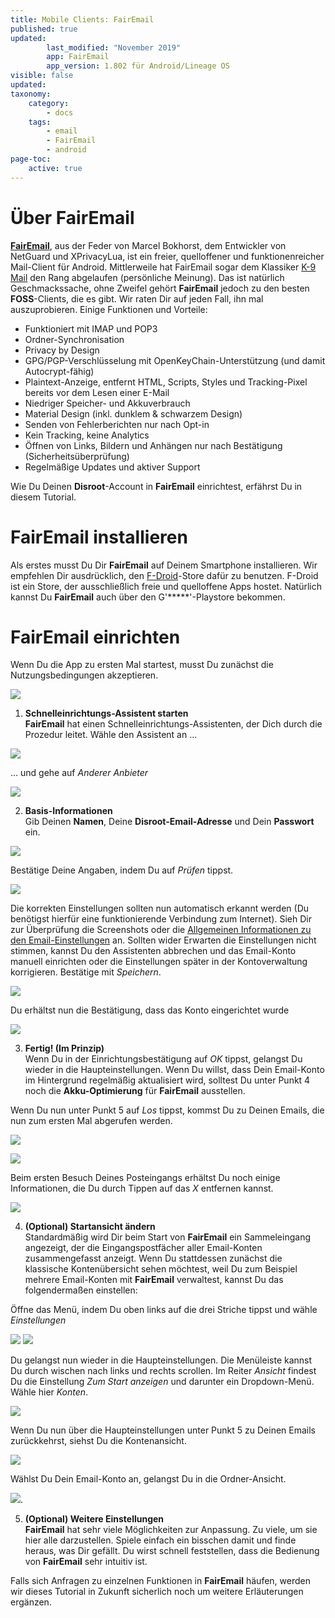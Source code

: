 ```yaml
---
title: Mobile Clients: FairEmail
published: true
updated:
        last_modified: "November 2019"
        app: FairEmail
        app_version: 1.802 für Android/Lineage OS
visible: false
updated:
taxonomy:
    category:
        - docs
    tags:
        - email
        - FairEmail
        - android
page-toc:
    active: true
---
```


# Über FairEmail

**[FairEmail](https://email.faircode.eu/)**, aus der Feder von Marcel Bokhorst, dem Entwickler von NetGuard und XPrivacyLua, ist ein freier, quelloffener und funktionenreicher Mail-Client für Android. Mittlerweile hat FairEmail sogar dem Klassiker [K-9 Mail](/tutorials/email/clients/k9) den Rang abgelaufen (persönliche Meinung). Das ist natürlich Geschmackssache, ohne Zweifel gehört **FairEmail** jedoch zu den besten **FOSS**-Clients, die es gibt. Wir raten Dir auf jeden Fall, ihn mal auszuprobieren. Einige Funktionen und Vorteile:

 - Funktioniert mit IMAP und POP3
 - Ordner-Synchronisation
 - Privacy by Design
 - GPG/PGP-Verschlüsselung mit OpenKeyChain-Unterstützung (und damit Autocrypt-fähig)
 - Plaintext-Anzeige, entfernt HTML, Scripts, Styles und Tracking-Pixel bereits vor dem Lesen einer E-Mail
 - Niedriger Speicher- und Akkuverbrauch
 - Material Design (inkl. dunklem & schwarzem Design)
 - Senden von Fehlerberichten nur nach Opt-in
 - Kein Tracking, keine Analytics
 - Öffnen von Links, Bildern und Anhängen nur nach Bestätigung (Sicherheitsüberprüfung)
 - Regelmäßige Updates und aktiver Support

Wie Du Deinen **Disroot**-Account in **FairEmail** einrichtest, erfährst Du in diesem Tutorial.

# FairEmail installieren

Als erstes musst Du Dir **FairEmail** auf Deinem Smartphone installieren. Wir empfehlen Dir ausdrücklich, den [F-Droid](https://f-droid.org/)-Store dafür zu benutzen. F-Droid ist ein Store, der ausschließlich freie und quelloffene Apps hostet. Natürlich kannst Du **FairEmail** auch über den G'*****'-Playstore bekommen.

# FairEmail einrichten

Wenn Du die App zu ersten Mal startest, musst Du zunächst die Nutzungsbedingungen akzeptieren.

![](de/fairemail_setup_01.png)

1. **Schnelleinrichtungs-Assistent starten**<br>
**FairEmail** hat einen Schnelleinrichtungs-Assistenten, der Dich durch die Prozedur leitet. Wähle den Assistent an ...

![](de/fairemail_setup_02.png)

... und gehe auf *Anderer Anbieter*

![](de/fairemail_setup_03.png)

2. **Basis-Informationen**<br>
Gib Deinen **Namen**, Deine **Disroot-Email-Adresse** und Dein **Passwort** ein.

![](de/fairemail_setup_04.png)

Bestätige Deine Angaben, indem Du auf *Prüfen* tippst.

![](de/fairemail_setup_05.png)

Die korrekten Einstellungen sollten nun automatisch erkannt werden (Du benötigst hierfür eine funktionierende Verbindung zum Internet). Sieh Dir zur Überprüfung die Screenshots oder die [Allgemeinen Informationen zu den Email-Einstellungen](/tutorials/email/settings) an. Sollten wider Erwarten die Einstellungen nicht stimmen, kannst Du den Assistenten abbrechen und das Email-Konto manuell einrichten oder die Einstellungen später in der Kontoverwaltung korrigieren. Bestätige mit *Speichern*.

![](de/fairemail_setup_06.png)

Du erhältst nun die Bestätigung, dass das Konto eingerichtet wurde

![](de/fairemail_setup_07.png)

3. **Fertig! (Im Prinzip)**<br>
Wenn Du in der Einrichtungsbestätigung auf *OK* tippst, gelangst Du wieder in die Haupteinstellungen. Wenn Du willst, dass Dein Email-Konto im Hintergrund regelmäßig aktualisiert wird, solltest Du unter Punkt 4 noch die **Akku-Optimierung** für **FairEmail** ausstellen.

Wenn Du nun unter Punkt 5 auf *Los* tippst, kommst Du zu Deinen Emails, die nun zum ersten Mal abgerufen werden.

![](de/fairemail_setup_08.png)

![](de/fairemail_setup_09.png)

Beim ersten Besuch Deines Posteingangs erhältst Du noch einige Informationen, die Du durch Tippen auf das *X* entfernen kannst.

![](de/fairemail_setup_10.png)

4. **(Optional) Startansicht ändern**<br>
Standardmäßig wird Dir beim Start von **FairEmail** ein Sammeleingang angezeigt, der die Eingangspostfächer aller Email-Konten zusammengefasst anzeigt. Wenn Du stattdessen zunächst die klassische Kontenübersicht sehen möchtest, weil Du zum Beispiel mehrere Email-Konten mit **FairEmail** verwaltest, kannst Du das folgendermaßen einstellen:

Öffne das Menü, indem Du oben links auf die drei Striche tippst und wähle *Einstellungen*

![](de/fairemail_setup_11.png) ![](de/fairemail_setup_12.png)

Du gelangst nun wieder in die Haupteinstellungen. Die Menüleiste kannst Du durch wischen nach links und rechts scrollen. Im Reiter *Ansicht* findest Du die Einstellung *Zum Start anzeigen* und darunter ein Dropdown-Menü. Wähle hier *Konten*.

![](de/fairemail_setup_13.png)

Wenn Du nun über die Haupteinstellungen unter Punkt 5 zu Deinen Emails zurückkehrst, siehst Du die Kontenansicht.

![](de/fairemail_setup_14.png)

Wählst Du Dein Email-Konto an, gelangst Du in die Ordner-Ansicht.

![](de/fairemail_setup_15.png).

5. **(Optional) Weitere Einstellungen**<br>
**FairEmail** hat sehr viele Möglichkeiten zur Anpassung. Zu viele, um sie hier alle darzustellen. Spiele einfach ein bisschen damit und finde heraus, was Dir gefällt. Du wirst schnell feststellen, dass die Bedienung von **FairEmail** sehr intuitiv ist.

Falls sich Anfragen zu einzelnen Funktionen in **FairEmail** häufen, werden wir dieses Tutorial in Zukunft sicherlich noch um weitere Erläuterungen ergänzen.
